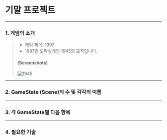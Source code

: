 # 기말 프로젝트
-----------------------------------
### 1. 게임의 소개
>+ 게임 제목: 1997
>+ 1997은 오락실게임 1945의 모작입니다.
>#### [Screenshots]
>![1945](https://user-images.githubusercontent.com/32861131/94033520-01159900-fdfc-11ea-866c-f875d918c8a6.png)
>
-----------------------------------
### 2. GameState (Scene)의 수 및 각각의 이름
>
-----------------------------------
### 3. 각 GameState별 다음 항목
>
-----------------------------------
### 4. 필요한 기술
>
